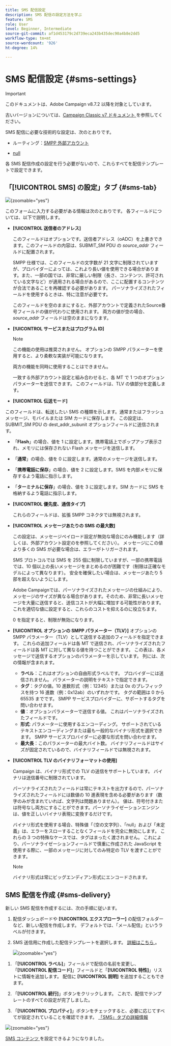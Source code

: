 ```yaml
---
title: SMS 配信設定
description: SMS 配信の設定方法を学ぶ
feature: SMS
role: User
level: Beginner, Intermediate
source-git-commit: af1d453179c2d739eca243b435dec90a4b8e2dd5
workflow-type: tm+mt
source-wordcount: '926'
ht-degree: 14%

---
```



# SMS 配信設定 {#sms-settings}

>[!IMPORTANT]
>
>このドキュメントは、Adobe Campaign v8.7.2 以降を対象としています。
>
>古いバージョンについては、[Campaign Classic v7 ドキュメント ](https://experienceleague.adobe.com/en/docs/campaign-classic/using/sending-messages/sending-messages-on-mobiles/sms-set-up/sms-set-up) を参照してください。

SMS 配信に必要な技術的な設定は、次のとおりです。

* ルーティング：[SMPP 外部アカウント ](smpp-external-account.md#smpp-connection-settings)

* [null ](#sms-tab)

各 SMS 配信作成の設定を行う必要がないので、これらすべてを配信テンプレートで設定できます。

## 「**[!UICONTROL SMS]** の設定」タブ {#sms-tab}

![](assets/send_settings.png){zoomable="yes"}

このフォームに入力する必要がある情報は次のとおりです。 各フィールドについては、以下で説明します。

* **[!UICONTROL 送信者のアドレス]**

  このフィールドはオプションです。送信者アドレス（oADC）を上書きできます。このフィールドの内容は、SUBMIT_SM PDU の *source_addr* フィールドに配置されます。

  SMPP 仕様では、このフィールドの文字数が 21 文字に制限されていますが、プロバイダーによっては、これより長い値を使用できる場合があります。また、一部の国では、非常に厳しい制限（長さ、コンテンツ、許可されている文字など）が適用される場合があるので、ここに配置するコンテンツが合法であることを再確認する必要があります。 パーソナライズされたフィールドを使用するときは、特に注意が必要です。

  このフィールドを空のままにすると、外部アカウントで定義されたSource番号フィールドの値が代わりに使用されます。 両方の値が空の場合、*source_addr* フィールドは空のままになります。

* **[!UICONTROL サービスまたはプログラム ID]**

  >[!NOTE]
  >
  >この機能の使用は推奨されません。 オプションの SMPP パラメーターを使用すると、より柔軟な実装が可能になります。
  >
  >両方の機能を同時に使用することはできません。

  一致する外部アカウント設定と組み合わせると、各 MT で 1 つのオプションパラメーターを送信できます。 このフィールドは、TLV の値部分を定義します。

* **[!UICONTROL 伝送モード]**

このフィールドは、転送したい SMS の種類を示します。通常またはフラッシュメッセージ、モバイルまたは SIM カードに保存します。 この設定は、SUBMIT_SM PDU の dest_addr_subunit オプションフィールドに送信されます。

* 「**Flash**」の場合、値を 1 に設定します。携帯電話上でポップアップ表示され、メモリには保存されない Flash メッセージを送信します。
* 「**通常**」の場合、値を 0 に設定します。通常のメッセージを送信します。
* 「**携帯電話に保存**」の場合、値を 2 に設定します。SMS を内部メモリに保存するよう電話に指示します。
* 「**ターミナルに保存**」の場合、値を 3 に設定します。SIM カードに SMS を格納するよう電話に指示します。

* **[!UICONTROL 優先度、通信タイプ]**

  これらのフィールドは、拡張 SMPP コネクタでは無視されます。

* **[!UICONTROL メッセージあたりの SMS の最大数]**

  この設定は、メッセージペイロード設定が無効な場合にのみ機能します（詳しくは、外部アカウント設定のを参照してください）。 メッセージにこの値より多くの SMS が必要な場合は、エラーがトリガーされます。

  SMS プロトコルでは SMS を 255 個に制限していますが、一部の携帯電話では、10 個以上の長いメッセージをまとめるのが困難です（制限は正確なモデルによって異なります）。 安全を確保したい場合は、メッセージあたり 5 部を超えないようにします。

  Adobe Campaignでは、パーソナライズされたメッセージの仕組みにより、メッセージのサイズが異なる場合があります。そのため、非常に長いメッセージを大量に送信すると、送信コストが大幅に増加する可能性があります。これを適切な値に設定すると、これらのコストを抑えるのに役立ちます。

  0 を指定すると、制限が無効になります。

* **[!UICONTROL オプションの SMPP パラメーター（TLV）]**
オプションの SMPP パラメーター（TLV）として送信する追加のフィールドを指定できます。 これらの追加フィールドは各 MT で送信され、パーソナライズされたフィールドは各 MT に対して異なる値を持つことができます。
この表は、各メッセージで送信するオプションのパラメーターを示しています。 列には、次の情報が含まれます。
   * **ラベル**：これはオプションの自由形式ラベルです。 プロバイダーには送信されません。 パラメーターの説明をテキストで指定できます。
   * **タグ**：タグの値。10 進数形式（例：12345）または 0x のプレフィックスを持つ 16 進数（例：0x12ab）のいずれかです。 タグの範囲は 0 から 65535 までです。 SMPP サービスプロバイダーに、サポートするタグを問い合わせます。
   * **値**：オプションパラメーターで送信する値。 これはパーソナライズされたフィールドです。
   * **形式**: パラメーターに使用するエンコーディング。 サポートされているテキストエンコーディングまたは最も一般的なバイナリ形式を選択できます。 SMPP サービスプロバイダーに必要な形式を問い合わせます。
   * **最大長**：このパラメーターの最大バイト数。 バイナリフィールドはサイズが固定されているので、バイナリフィールドでは無視されます。

* **[!UICONTROL TLV のバイナリフォーマットの使用]**

  Campaign は、バイナリ形式での TLV の送信をサポートしています。 バイナリは送信番号に制限されています。

  パーソナライズされたフィールドは常にテキストを出力するので、パーソナライズされたフィールドには数値の 10 進表現を含める必要があります（数字のみが含まれていれば、文字列は問題ありません）。 値は、符号付きまたは符号なし両方にすることができます。パーソナライゼーションエンジンは、値を正しいバイナリ表現に変換するだけです。

  バイナリ形式を使用する場合、特殊値「（空の文字列）、「null」および「未定義」は、エラーをスローすることなくフィールドを完全に無効にします。 これらの 3 つの特殊なケースでは、タグはまったく渡されません。 これにより、パーソナライゼーションフィールドで慎重に作成された JavaScript を使用する際に、一部のメッセージに対してのみ特定の TLV を渡すことができます。

  >[!NOTE]
  >
  >バイナリ形式は常にビッグエンディアン形式にエンコードされます。

## SMS 配信を作成 {#sms-delivery}

新しい SMS 配信を作成するには、次の手順に従います。

1. 配信ダッシュボードや **[!UICONTROL エクスプローラー]** の配信フォルダーなど、新しい配信を作成します。  デフォルトでは、「メール配信」というラベルが付きます。

1. SMS 送信用に作成した配信テンプレートを選択します。 [ 詳細はこちら ](sms-mid-sourcing.md#sms-delivery-template)。

   ![](assets/sms_create.png){zoomable="yes"}

<!-- * For standalone instance,  [learn more here](sms-standalone-instance.md#sms-delivery-template).
* For mid-sourcing infrastructure, -->

1. 「**[!UICONTROL ラベル]**」フィールドで配信の名前を変更し、「**[!UICONTROL 配信コード]**」フィールドと「**[!UICONTROL 特性]**」リストに情報を追加します。 配信に **[!UICONTROL 説明]** を追加することもできます。

1. 「**[!UICONTROL 続行]**」ボタンをクリックします。 これで、配信でテンプレートのすべての設定が完了しました。

1. 「**[!UICONTROL プロパティ]**」ボタンをチェックすると、必要に応じてすべてが設定されていることを確認できます。 [ 「SMS」タブの詳細情報 ](#sms-tab)

![](assets/sms_settings.png){zoomable="yes"}

[SMS コンテンツ ](sms-content.md) を設定できるようになりました。

